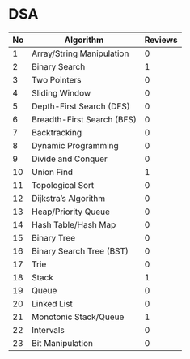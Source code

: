 # DSA

| No | Algorithm | Reviews |
|----|-----------------------------|-------------------|
| 1  | Array/String Manipulation   | 0                 |
| 2  | Binary Search               | 1                 |
| 3  | Two Pointers                | 0                 |
| 4  | Sliding Window              | 0                 |
| 5  | Depth-First Search (DFS)    | 0                 |
| 6  | Breadth-First Search (BFS)  | 0                 |
| 7  | Backtracking                | 0                 |
| 8  | Dynamic Programming         | 0                 |
| 9  | Divide and Conquer          | 0                 |
| 10 | Union Find                  | 1                 |
| 11 | Topological Sort            | 0                 |
| 12 | Dijkstra’s Algorithm        | 0                 |
| 13 | Heap/Priority Queue         | 0                 |
| 14 | Hash Table/Hash Map         | 0                 |
| 15 | Binary Tree                 | 0                 |
| 16 | Binary Search Tree (BST)    | 0                 |
| 17 | Trie                        | 0                 |
| 18 | Stack                       | 1                 |
| 19 | Queue                       | 0                 |
| 20 | Linked List                 | 0                 |
| 21 | Monotonic Stack/Queue       | 1                 |
| 22 | Intervals                   | 0                 |
| 23 | Bit Manipulation            | 0                 |
